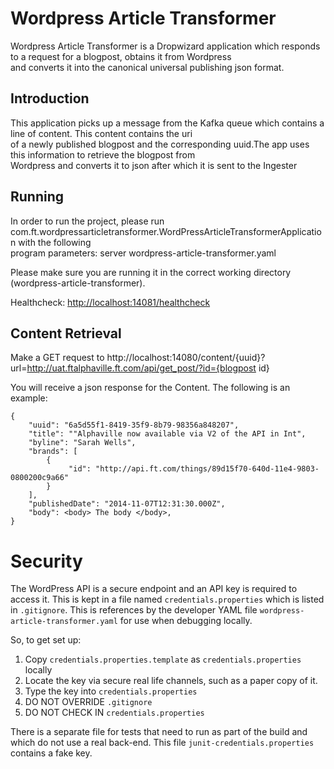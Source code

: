 # Wordpress Article Transformer

Wordpress Article Transformer is a Dropwizard application which responds to a request for a blogpost, obtains it from Wordpress   
and converts it into the canonical universal publishing json format.

## Introduction
This application picks up a message from the Kafka queue which contains a line of content. This content contains the uri  
of a newly published blogpost and the corresponding uuid.The app uses this information to retrieve the blogpost from   
Wordpress and converts it to json after which it is sent to the Ingester

## Running
In order to run the project, please run com.ft.wordpressarticletransformer.WordPressArticleTransformerApplication with the following  
program parameters: server wordpress-article-transformer.yaml

Please make sure you are running it in the correct working directory (wordpress-article-transformer).

Healthcheck: [http://localhost:14081/healthcheck](http://localhost:14081/healthcheck)

## Content Retrieval

Make a GET request to http://localhost:14080/content/{uuid}?url=http://uat.ftalphaville.ft.com/api/get_post/?id={blogpost id}

You will receive a json response for the Content. The following is an example:

    {  
        "uuid": "6a5d55f1-8419-35f9-8b79-98356a848207",  
        "title": ""Alphaville now available via V2 of the API in Int",  
        "byline": "Sarah Wells",  
        "brands": [  
            {  
                 "id": "http://api.ft.com/things/89d15f70-640d-11e4-9803-0800200c9a66"  
            }  
        ],
        "publishedDate": "2014-11-07T12:31:30.000Z",  
        "body": <body> The body </body>,  
    }


Security
========

The WordPress API is a secure endpoint and an API key is required to access it. This is kept in a file named
`credentials.properties` which is listed in `.gitignore`. This is references by the developer YAML file
`wordpress-article-transformer.yaml` for use when debugging locally.

So, to get set up:

1. Copy `credentials.properties.template` as `credentials.properties` locally
1. Locate the key via secure real life channels, such as a paper copy of it.
1. Type the key into `credentials.properties`
1. DO NOT OVERRIDE `.gitignore`
1. DO NOT CHECK IN `credentials.properties`

There is a separate file for tests that need to run as part of the build and which do not use a real back-end. This
file `junit-credentials.properties` contains a fake key.
